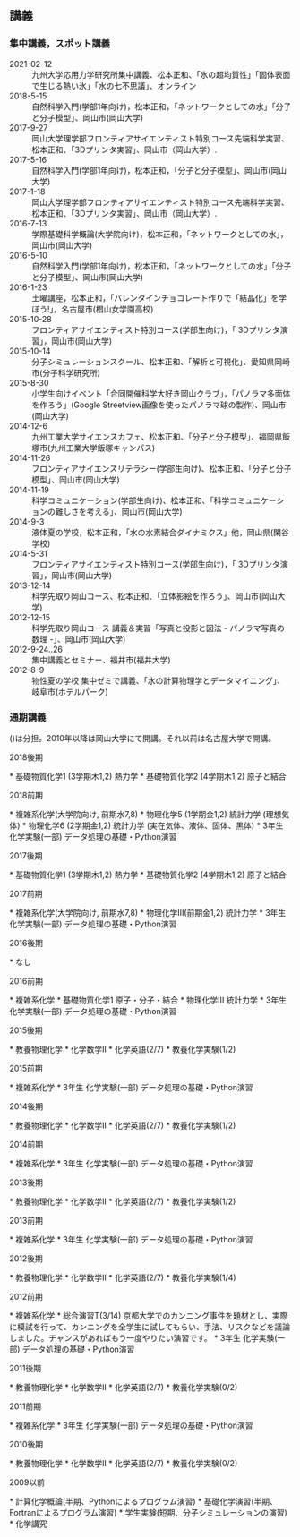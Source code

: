 
## 講義


### 集中講義，スポット講義


<dl>
  <dt>2021-02-12</dt>
  <dd>
    九州大学応用力学研究所集中講義、松本正和、「氷の超均質性」「固体表面で生じる熱い氷」「水の七不思議」、オンライン
  </dd>
  <dt>2018-5-15</dt><dd>自然科学入門(学部1年向け)，松本正和，「ネットワークとしての水」「分子と分子模型」、岡山市(岡山大学)
</dd>
  <dt>2017-9-27</dt><dd>岡山大学理学部フロンティアサイエンティスト特別コース先端科学実習、松本正和、「3Dプリンタ実習」、岡山市（岡山大学）.
</dd>
  <dt>2017-5-16</dt><dd>自然科学入門(学部1年向け)，松本正和，「分子と分子模型」、岡山市(岡山大学)
</dd>
  <dt>2017-1-18</dt><dd>岡山大学理学部フロンティアサイエンティスト特別コース先端科学実習、松本正和、「3Dプリンタ実習」、岡山市（岡山大学）.
</dd>
  <dt>2016-7-13</dt><dd>学際基礎科学概論(大学院向け)，松本正和，「ネットワークとしての水」，岡山市(岡山大学)
</dd>
  <dt>2016-5-10</dt><dd>自然科学入門(学部1年向け)，松本正和，「ネットワークとしての水」「分子と分子模型」、岡山市(岡山大学)
</dd>
  <dt>2016-1-23</dt><dd>土曜講座，松本正和，「バレンタインチョコレート作りで「結晶化」を学ぼう!」，名古屋市(椙山女学園高校)
</dd>
  <dt>2015-10-28</dt><dd>フロンティアサイエンティスト特別コース(学部生向け)，「 3Dプリンタ演習」，岡山市(岡山大学)
</dd>
  <dt>2015-10-14</dt><dd>分子シミュレーションスクール、松本正和、「解析と可視化」、愛知県岡崎市(分子科学研究所)
</dd>
  <dt>2015-8-30</dt><dd>小学生向けイベント「合同開催科学大好き岡山クラブ」，「パノラマ多面体を作ろう」(Google Streetview画像を使ったパノラマ球の製作)、岡山市(岡山大学)
</dd>
  <dt>2014-12-6</dt><dd>九州工業大学サイエンスカフェ、松本正和、「分子と分子模型」、福岡県飯塚市(九州工業大学飯塚キャンパス)
</dd>
  <dt>2014-11-26</dt><dd>フロンティアサイエンスリテラシー(学部生向け)、松本正和、「分子と分子模型」、岡山市(岡山大学)
</dd>
  <dt>2014-11-19</dt><dd>科学コミュニケーション(学部生向け)、松本正和、「科学コミュニケーションの難しさを考える」、岡山市(岡山大学)
</dd>
  <dt>2014-9-3</dt><dd>液体夏の学校，松本正和，「水の水素結合ダイナミクス」他，岡山県(閑谷学校)
</dd>
  <dt>2014-5-31</dt><dd>フロンティアサイエンティスト特別コース(学部生向け)，「 3Dプリンタ演習」，岡山市(岡山大学)
</dd>
  <dt>2013-12-14</dt><dd>科学先取り岡山コース、松本正和、「立体影絵を作ろう」、岡山市(岡山大学)
</dd>
  <dt>2012-12-15</dt><dd>科学先取り岡山コース 講義＆実習「写真と投影と図法 - パノラマ写真の数理 -」、岡山市(岡山大学)
</dd>
  <dt>2012-9-24..26</dt><dd>集中講義とセミナー、福井市(福井大学)
</dd>
  <dt>2012-8-9</dt><dd>物性夏の学校 集中ゼミで講義、「水の計算物理学とデータマイニング」、岐阜市(ホテルパーク)
</dd>
</dl>

### 通期講義

()は分担。2010年以降は岡山大学にて開講。それ以前は名古屋大学で開講。

<dl>
  <dt>2018後期
</dt><dd></dd>
</dl>
* 基礎物質化学1 (3学期木1,2) 熱力学
* 基礎物質化学2 (4学期木1,2) 原子と結合
<dl>
  <dt>2018前期
</dt><dd></dd>
</dl>
* 複雑系化学(大学院向け, 前期水7,8)
* 物理化学5 (1学期金1,2) 統計力学 (理想気体)
* 物理化学6 (2学期金1,2) 統計力学 (実在気体、液体、固体、黒体)
* 3年生 化学実験(一部)  データ処理の基礎・Python演習
<dl>
  <dt>2017後期
</dt><dd></dd>
</dl>
* 基礎物質化学1 (3学期木1,2) 熱力学
* 基礎物質化学2 (4学期木1,2) 原子と結合
<dl>
  <dt>2017前期
</dt><dd></dd>
</dl>
* 複雑系化学(大学院向け, 前期水7,8)
* 物理化学III(前期金1,2) 統計力学
* 3年生 化学実験(一部)  データ処理の基礎・Python演習
<dl>
  <dt>2016後期
</dt><dd></dd>
</dl>
* なし
<dl>
  <dt>2016前期
</dt><dd></dd>
</dl>
* 複雑系化学
* 基礎物質化学1 原子・分子・結合
* 物理化学III 統計力学
* 3年生 化学実験(一部)  データ処理の基礎・Python演習
<dl>
  <dt>2015後期
</dt><dd></dd>
</dl>
* 教養物理化学
* 化学数学II
* 化学英語(2/7)
* 教養化学実験(1/2)
<dl>
  <dt>2015前期
</dt><dd></dd>
</dl>
* 複雑系化学
* 3年生 化学実験(一部)  データ処理の基礎・Python演習
<dl>
  <dt>2014後期
</dt><dd></dd>
</dl>
* 教養物理化学
* 化学数学II
* 化学英語(2/7)
* 教養化学実験(1/2)
<dl>
  <dt>2014前期
</dt><dd></dd>
</dl>
* 複雑系化学
* 3年生 化学実験(一部)  データ処理の基礎・Python演習
<dl>
  <dt>2013後期
</dt><dd></dd>
</dl>
* 教養物理化学
* 化学数学II
* 化学英語(2/7)
* 教養化学実験(1/2)
<dl>
  <dt>2013前期
</dt><dd></dd>
</dl>
* 複雑系化学
* 3年生 化学実験(一部)  データ処理の基礎・Python演習
<dl>
  <dt>2012後期
</dt><dd></dd>
</dl>
* 教養物理化学
* 化学数学II
* 化学英語(2/7)
* 教養化学実験(1/4)
<dl>
  <dt>2012前期
</dt><dd></dd>
</dl>
* 複雑系化学
* 総合演習T(3/14) 京都大学でのカンニング事件を題材とし、実際に模試を行って、カンニングを全学生に試してもらい、手法、リスクなどを議論しました。チャンスがあればもう一度やりたい演習です。
* 3年生 化学実験(一部)  データ処理の基礎・Python演習
<dl>
  <dt>2011後期
</dt><dd></dd>
</dl>
* 教養物理化学
* 化学数学II
* 化学英語(2/7)
* 教養化学実験(0/2)
<dl>
  <dt>2011前期
</dt><dd></dd>
</dl>
* 複雑系化学
* 3年生 化学実験(一部)  データ処理の基礎・Python演習
<dl>
  <dt>2010後期
</dt><dd></dd>
</dl>
* 教養物理化学
* 化学数学II
* 化学英語(2/7)
* 教養化学実験(0/2)
<dl>
  <dt>2009以前
</dt><dd></dd>
</dl>
* 計算化学概論(半期、Pythonによるプログラム演習)
* 基礎化学演習(半期、Fortranによるプログラム演習)
* 学生実験(短期、分子シミュレーションの演習)
* 化学講究
